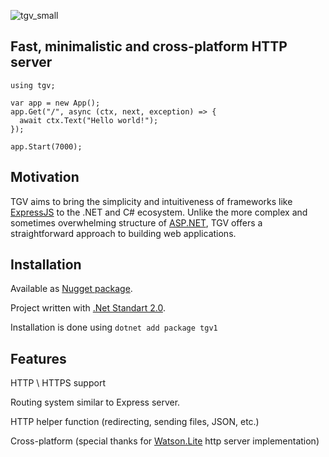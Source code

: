 ![tgv_small](https://github.com/user-attachments/assets/854e13a7-90c1-4e95-b179-b794841626ad)

## Fast, minimalistic and cross-platform HTTP server

```
using tgv;

var app = new App();
app.Get("/", async (ctx, next, exception) => {
  await ctx.Text("Hello world!");
});

app.Start(7000); 
```

## Motivation

TGV aims to bring the simplicity and intuitiveness of frameworks like [ExpressJS](https://github.com/expressjs/express) to the .NET and C# ecosystem.
Unlike the more complex and sometimes overwhelming structure of [ASP.NET](https://dotnet.microsoft.com/en-us/apps/aspnet), TGV offers a straightforward approach to building web applications.


## Installation

Available as [Nugget package](https://www.nuget.org/packages/tgv).

Project written with [.Net Standart 2.0](https://learn.microsoft.com/en-us/dotnet/standard/net-standard?tabs=net-standard-1-0).

Installation is done using `dotnet add package tgv1`


## Features
HTTP \ HTTPS support

Routing system similar to Express server.

HTTP helper function (redirecting, sending files, JSON, etc.)

Cross-platform (special thanks for [Watson.Lite](https://github.com/dotnet/WatsonWebserver) http server implementation)
